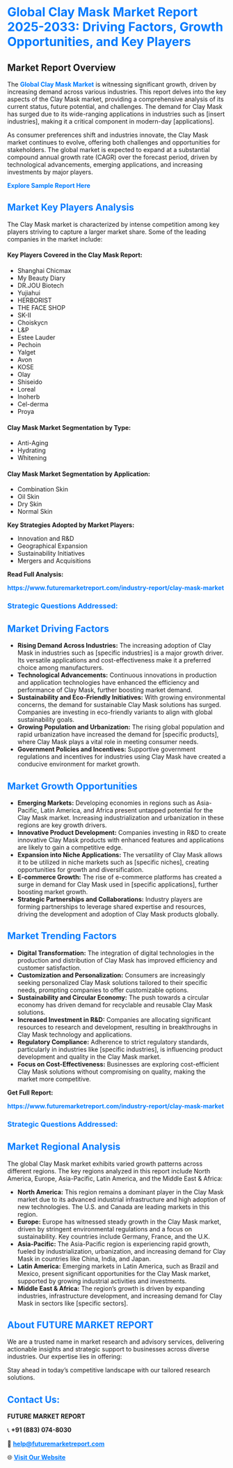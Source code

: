 <h1 style="color: #007BFF;">Global Clay Mask Market Report 2025-2033: Driving Factors, Growth Opportunities, and Key Players</h1>

<section id="overview">
<h2>Market Report Overview</h2>
<p>The <a href="https://www.futuremarketreport.com/industry-report/clay-mask-market" style="color: #007BFF; text-decoration: none;"><strong>Global Clay Mask Market</strong></a> is witnessing significant growth, driven by increasing demand across various industries. This report delves into the key aspects of the Clay Mask market, providing a comprehensive analysis of its current status, future potential, and challenges. The demand for Clay Mask has surged due to its wide-ranging applications in industries such as [insert industries], making it a critical component in modern-day [applications].</p>
<p>As consumer preferences shift and industries innovate, the Clay Mask market continues to evolve, offering both challenges and opportunities for stakeholders. The global market is expected to expand at a substantial compound annual growth rate (CAGR) over the forecast period, driven by technological advancements, emerging applications, and increasing investments by major players.</p>
</section>

<section id="overview">
<p><a href="https://www.futuremarketreport.com/request-sample/reportId=44028" style="color: #007BFF; text-decoration: none;"><strong>Explore Sample Report Here</strong></a></p>
</section>

<section id="key-players">
<h2 style="color: #007BFF;">Market Key Players Analysis</h2>
<p>The Clay Mask market is characterized by intense competition among key players striving to capture a larger market share. Some of the leading companies in the market include:</p>
<h4>Key Players Covered in the Clay Mask Report:</h4>
<ul><li>Shanghai Chicmax</li><li>My Beauty Diary</li><li>DR.JOU Biotech</li><li>Yujiahui</li><li>HERBORIST</li><li>THE FACE SHOP</li><li>SK-II</li><li>Choiskycn</li><li>L&amp;P</li><li>Estee Lauder</li><li>Pechoin</li><li>Yalget</li><li>Avon</li><li>KOSE</li><li>Olay</li><li>Shiseido</li><li>Loreal</li><li>Inoherb</li><li>Cel-derma</li><li>Proya</li></ul>
<h4>Clay Mask Market Segmentation by Type:</h4>
<ul><li>Anti-Aging</li><li>Hydrating</li><li>Whitening</li></ul>

<h4>Clay Mask Market Segmentation by Application:</h4>
<ul><li>Combination Skin</li><li>Oil Skin</li><li>Dry Skin</li><li>Normal Skin</li></ul>
<p><strong>Key Strategies Adopted by Market Players:</strong></p>
<ul>
<li>Innovation and R&D</li>
<li>Geographical Expansion</li>
<li>Sustainability Initiatives</li>
<li>Mergers and Acquisitions</li>
</ul>
</section>

<section>
<p><strong>Read Full Analysis: </strong></p><a href="https://www.futuremarketreport.com/industry-report/clay-mask-market" style="color: #007BFF; text-decoration: none;"><strong>https://www.futuremarketreport.com/industry-report/clay-mask-market</strong></a>
<h3 style="color: #007BFF;">Strategic Questions Addressed:</h3>
</section>

<section id="driving-factors">
<h2 style="color: #007BFF;">Market Driving Factors</h2>
<ul>
<li><strong>Rising Demand Across Industries:</strong> The increasing adoption of Clay Mask in industries such as [specific industries] is a major growth driver. Its versatile applications and cost-effectiveness make it a preferred choice among manufacturers.</li>
<li><strong>Technological Advancements:</strong> Continuous innovations in production and application technologies have enhanced the efficiency and performance of Clay Mask, further boosting market demand.</li>
<li><strong>Sustainability and Eco-Friendly Initiatives:</strong> With growing environmental concerns, the demand for sustainable Clay Mask solutions has surged. Companies are investing in eco-friendly variants to align with global sustainability goals.</li>
<li><strong>Growing Population and Urbanization:</strong> The rising global population and rapid urbanization have increased the demand for [specific products], where Clay Mask plays a vital role in meeting consumer needs.</li>
<li><strong>Government Policies and Incentives:</strong> Supportive government regulations and incentives for industries using Clay Mask have created a conducive environment for market growth.</li>
</ul>
</section>

<section id="growth-opportunities">
<h2 style="color: #007BFF;">Market Growth Opportunities</h2>
<ul>
<li><strong>Emerging Markets:</strong> Developing economies in regions such as Asia-Pacific, Latin America, and Africa present untapped potential for the Clay Mask market. Increasing industrialization and urbanization in these regions are key growth drivers.</li>
<li><strong>Innovative Product Development:</strong> Companies investing in R&D to create innovative Clay Mask products with enhanced features and applications are likely to gain a competitive edge.</li>
<li><strong>Expansion into Niche Applications:</strong> The versatility of Clay Mask allows it to be utilized in niche markets such as [specific niches], creating opportunities for growth and diversification.</li>
<li><strong>E-commerce Growth:</strong> The rise of e-commerce platforms has created a surge in demand for Clay Mask used in [specific applications], further boosting market growth.</li>
<li><strong>Strategic Partnerships and Collaborations:</strong> Industry players are forming partnerships to leverage shared expertise and resources, driving the development and adoption of Clay Mask products globally.</li>
</ul>
</section>

<section id="trending-factors">
<h2 style="color: #007BFF;">Market Trending Factors</h2>
<ul>
<li><strong>Digital Transformation:</strong> The integration of digital technologies in the production and distribution of Clay Mask has improved efficiency and customer satisfaction.</li>
<li><strong>Customization and Personalization:</strong> Consumers are increasingly seeking personalized Clay Mask solutions tailored to their specific needs, prompting companies to offer customizable options.</li>
<li><strong>Sustainability and Circular Economy:</strong> The push towards a circular economy has driven demand for recyclable and reusable Clay Mask solutions.</li>
<li><strong>Increased Investment in R&D:</strong> Companies are allocating significant resources to research and development, resulting in breakthroughs in Clay Mask technology and applications.</li>
<li><strong>Regulatory Compliance:</strong> Adherence to strict regulatory standards, particularly in industries like [specific industries], is influencing product development and quality in the Clay Mask market.</li>
<li><strong>Focus on Cost-Effectiveness:</strong> Businesses are exploring cost-efficient Clay Mask solutions without compromising on quality, making the market more competitive.</li>
</ul>
</section>

<section>
<p><strong>Get Full Report: </strong></p><a href="https://www.futuremarketreport.com/industry-report/clay-mask-market" style="color: #007BFF; text-decoration: none;"><strong>https://www.futuremarketreport.com/industry-report/clay-mask-market</strong></a>
<h3 style="color: #007BFF;">Strategic Questions Addressed:</h3>
</section>


<section id="regional-analysis">
<h2 style="color: #007BFF;">Market Regional Analysis</h2>
<p>The global Clay Mask market exhibits varied growth patterns across different regions. The key regions analyzed in this report include North America, Europe, Asia-Pacific, Latin America, and the Middle East & Africa:</p>
<ul>
<li><strong>North America:</strong> This region remains a dominant player in the Clay Mask market due to its advanced industrial infrastructure and high adoption of new technologies. The U.S. and Canada are leading markets in this region.</li>
<li><strong>Europe:</strong> Europe has witnessed steady growth in the Clay Mask market, driven by stringent environmental regulations and a focus on sustainability. Key countries include Germany, France, and the U.K.</li>
<li><strong>Asia-Pacific:</strong> The Asia-Pacific region is experiencing rapid growth, fueled by industrialization, urbanization, and increasing demand for Clay Mask in countries like China, India, and Japan.</li>
<li><strong>Latin America:</strong> Emerging markets in Latin America, such as Brazil and Mexico, present significant opportunities for the Clay Mask market, supported by growing industrial activities and investments.</li>
<li><strong>Middle East & Africa:</strong> The region’s growth is driven by expanding industries, infrastructure development, and increasing demand for Clay Mask in sectors like [specific sectors].</li>
</ul>
</section>

<footer>
<h2 style="color: #007BFF;">About FUTURE MARKET REPORT</h2>
<p>We are a trusted name in market research and advisory services, delivering actionable insights and strategic support to businesses across diverse industries. Our expertise lies in offering:</p>

<p>Stay ahead in today’s competitive landscape with our tailored research solutions.</p>

<h2 style="color: #007BFF;">Contact Us:</h2>
<p><strong>FUTURE MARKET REPORT</strong></p>
<p>📞 <strong>+91 (883) 074-8030</strong></p>
<p>📧 <strong><a href="mailto:help@futuremarketreport.com" style="color: #007BFF;">help@futuremarketreport.com</a></strong></p>
<p>🌐 <strong><a href="https://www.futuremarketreport.com/" style="color: #007BFF;">Visit Our Website</a></strong></p>
</footer>
